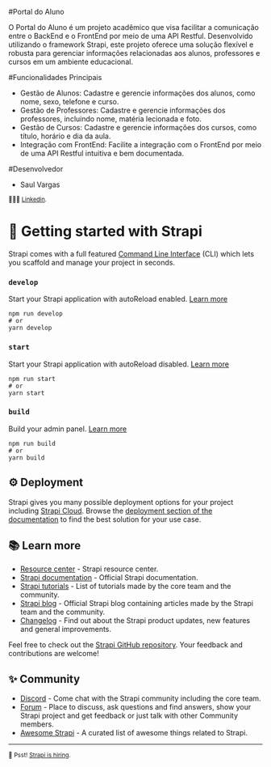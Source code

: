 
#Portal do Aluno

O Portal do Aluno é um projeto acadêmico que visa facilitar a comunicação entre o BackEnd e o FrontEnd por meio de uma API Restful. Desenvolvido utilizando o framework Strapi, este projeto oferece uma solução flexível e robusta para gerenciar informações relacionadas aos alunos, professores e cursos em um ambiente educacional.

#Funcionalidades Principais
 - Gestão de Alunos: Cadastre e gerencie informações dos alunos, como nome, sexo, telefone e curso.
 - Gestão de Professores: Cadastre e gerencie informações dos professores, incluindo nome, matéria lecionada e foto.
 - Gestão de Cursos: Cadastre e gerencie informações dos cursos, como título, horário e dia da aula.
 - Integração com FrontEnd: Facilite a integração com o FrontEnd por meio de uma API Restful intuitiva e bem documentada.

#Desenvolvedor
 - Saul Vargas
 
 <sub> 🚀🚀🚀  [Linkedin](https://www.linkedin.com/in/saul-vargas-68a97347/).</sub>




# 🚀 Getting started with Strapi

Strapi comes with a full featured [Command Line Interface](https://docs.strapi.io/dev-docs/cli) (CLI) which lets you scaffold and manage your project in seconds.

### `develop`

Start your Strapi application with autoReload enabled. [Learn more](https://docs.strapi.io/dev-docs/cli#strapi-develop)

```
npm run develop
# or
yarn develop
```

### `start`

Start your Strapi application with autoReload disabled. [Learn more](https://docs.strapi.io/dev-docs/cli#strapi-start)

```
npm run start
# or
yarn start
```

### `build`

Build your admin panel. [Learn more](https://docs.strapi.io/dev-docs/cli#strapi-build)

```
npm run build
# or
yarn build
```

## ⚙️ Deployment

Strapi gives you many possible deployment options for your project including [Strapi Cloud](https://cloud.strapi.io). Browse the [deployment section of the documentation](https://docs.strapi.io/dev-docs/deployment) to find the best solution for your use case.

## 📚 Learn more

- [Resource center](https://strapi.io/resource-center) - Strapi resource center.
- [Strapi documentation](https://docs.strapi.io) - Official Strapi documentation.
- [Strapi tutorials](https://strapi.io/tutorials) - List of tutorials made by the core team and the community.
- [Strapi blog](https://strapi.io/blog) - Official Strapi blog containing articles made by the Strapi team and the community.
- [Changelog](https://strapi.io/changelog) - Find out about the Strapi product updates, new features and general improvements.

Feel free to check out the [Strapi GitHub repository](https://github.com/strapi/strapi). Your feedback and contributions are welcome!

## ✨ Community

- [Discord](https://discord.strapi.io) - Come chat with the Strapi community including the core team.
- [Forum](https://forum.strapi.io/) - Place to discuss, ask questions and find answers, show your Strapi project and get feedback or just talk with other Community members.
- [Awesome Strapi](https://github.com/strapi/awesome-strapi) - A curated list of awesome things related to Strapi.

---

<sub>🤫 Psst! [Strapi is hiring](https://strapi.io/careers).</sub>
